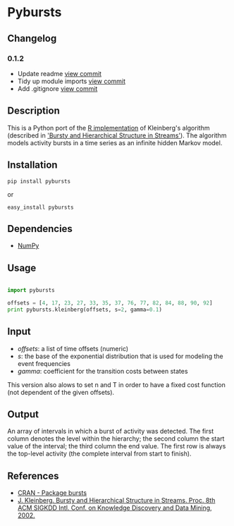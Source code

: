 # Pybursts

## Changelog

### 0.1.2
* Update readme [view commit](http://github.com/rpoddighe/pybursts/commit/92e695f30ab8faf7375d81030f1124b73b903fa5)
* Tidy up module imports [view commit](http://github.com/rpoddighe/pybursts/commit/c665e5ffee63d3087eae99bc6781773ea4d64aef)
* Add .gitignore [view commit](http://github.com/rpoddighe/pybursts/commit/d8ed0480afe89193e4f56c008a7edf4922571855)

## Description
This is a Python port of the [R implementation](http://cran.r-project.org/web/packages/bursts/index.html) of Kleinberg's algorithm (described in ['Bursty and Hierarchical Structure in Streams'](http://www.cs.cornell.edu/home/kleinber/bhs.pdf)). The algorithm models activity bursts in a time series as an infinite hidden Markov model.

## Installation

```shell
pip install pybursts
```

or

```shell
easy_install pybursts
```

## Dependencies
* [NumPy](http://www.numpy.org/)


## Usage
```python

import pybursts

offsets = [4, 17, 23, 27, 33, 35, 37, 76, 77, 82, 84, 88, 90, 92]
print pybursts.kleinberg(offsets, s=2, gamma=0.1)

```

## Input

* *offsets*: a list of time offsets (numeric)
* *s*: the base of the exponential distribution that is used for modeling the event frequencies
* *gamma*: coefficient for the transition costs between states

This version also alows to set n and T in order to have a fixed cost function (not dependent of the given offsets).

## Output

An array of intervals in which a burst of activity was detected. The first column denotes the level within the hierarchy; the second column the start value of the interval; the third column the end value. The first row is always the top-level activity (the complete interval from start to finish).

## References

* [CRAN - Package bursts](http://cran.r-project.org/web/packages/bursts/index.html)
* [J. Kleinberg. Bursty and Hierarchical Structure in Streams. Proc. 8th ACM SIGKDD Intl. Conf. on Knowledge Discovery and Data Mining, 2002.](http://www.cs.cornell.edu/home/kleinber/bhs.pdf)
